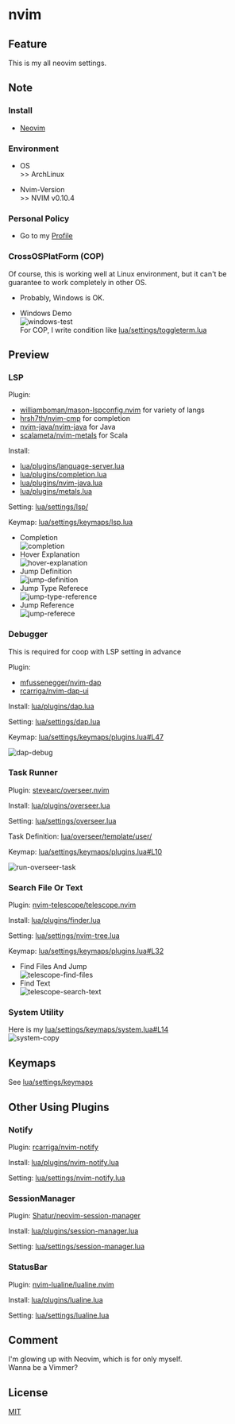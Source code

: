 # nvim

## Feature
This is my all neovim settings.

## Note
### Install
* [Neovim](https://neovim.io/)

### Environment
- OS  
\>\> ArchLinux
  
- Nvim-Version  
\>\> NVIM v0.10.4

### Personal Policy
* Go to my [Profile](https://github.com/bella2391#i-dont-use-vscode)

### CrossOSPlatForm (COP)
Of course, this is working well at Linux environment, but it can't be guarantee to work completely in other OS.  
* Probably, Windows is OK.  
- Windows Demo  
![windows-test](https://raw.githubusercontent.com/bella2391/branding/refs/heads/master/repo/nvim/windows_test.gif)  
For COP, I write condition like [lua/settings/toggleterm.lua](lua/settings/toggleterm.lua)

## Preview
### LSP
Plugin:  
* [williamboman/mason-lspconfig.nvim](https://github.com/williamboman/mason-lspconfig.nvim) for variety of langs
* [hrsh7th/nvim-cmp](https://github.com/hrsh7th/nvim-cmp) for completion
* [nvim-java/nvim-java](https://github.com/nvim-java/nvim-java) for Java
* [scalameta/nvim-metals](https://github.com/scalameta/nvim-metals) for Scala
  
Install:  
* [lua/plugins/language-server.lua](lua/plugins/language-server.lua)
* [lua/plugins/completion.lua](lua/plugins/completion.lua)
* [lua/plugins/nvim-java.lua](lua/plugins/nvim-java.lua)
* [lua/plugins/metals.lua](lua/plugins/metals.lua)
  
Setting: [lua/settings/lsp/](lua/settings/lsp/)
  
Keymap: [lua/settings/keymaps/lsp.lua](lua/settings/keymaps/lsp.lua)

- Completion  
![completion](https://raw.githubusercontent.com/bella2391/branding/refs/heads/master/repo/nvim/completion.gif)  
- Hover Explanation  
![hover-explanation](https://raw.githubusercontent.com/bella2391/branding/refs/heads/master/repo/nvim/hover_explanation.gif)  
- Jump Definition  
![jump-definition](https://raw.githubusercontent.com/bella2391/branding/refs/heads/master/repo/nvim/jump_definition.gif)  
- Jump Type Referece  
![jump-type-reference](https://raw.githubusercontent.com/bella2391/branding/refs/heads/master/repo/nvim/jump_type_definition.gif)  
- Jump Reference  
![jump-referece](https://raw.githubusercontent.com/bella2391/branding/refs/heads/master/repo/nvim/jump_referece.gif)

### Debugger
This is required for coop with LSP setting in advance  
  
Plugin:  
* [mfussenegger/nvim-dap](https://github.com/mfussenegger/nvim-dap)
* [rcarriga/nvim-dap-ui](https://github.com/rcarriga/nvim-dap-ui)
  
Install: [lua/plugins/dap.lua](lua/plugins/dap.lua)
  
Setting: [lua/settings/dap.lua](lua/settings/dap.lua)
  
Keymap: [lua/settings/keymaps/plugins.lua#L47](lua/settings/keymaps/plugins.lua#L47)
  
![dap-debug](https://raw.githubusercontent.com/bella2391/branding/refs/heads/master/repo/nvim/dap_debug.gif)

### Task Runner
Plugin: [stevearc/overseer.nvim](https://github.com/stevearc/overseer.nvim)
  
Install: [lua/plugins/overseer.lua](lua/plugins/overseer.lua)
  
Setting: [lua/settings/overseer.lua](lua/settings/overseer.lua)
  
Task Definition: [lua/overseer/template/user/](lua/overseer/template/user/)
  
Keymap: [lua/settings/keymaps/plugins.lua#L10](lua/settings/keymaps/plugins.lua#L10)
  
![run-overseer-task](https://raw.githubusercontent.com/bella2391/branding/refs/heads/master/repo/nvim/run_overseer_task.gif)

### Search File Or Text
Plugin: [nvim-telescope/telescope.nvim](https://github.com/nvim-telescope/telescope.nvim)
  
Install: [lua/plugins/finder.lua](lua/plugins/finder.lua)
  
Setting: [lua/settings/nvim-tree.lua](lua/settings/nvim-tree.lua)
  
Keymap: [lua/settings/keymaps/plugins.lua#L32](lua/settings/keymaps/plugins.lua#L32)
  
- Find Files And Jump  
![telescope-find-files](https://raw.githubusercontent.com/bella2391/branding/refs/heads/master/repo/nvim/telescope_find_files.gif)  
- Find Text  
![telescope-search-text](https://raw.githubusercontent.com/bella2391/branding/refs/heads/master/repo/nvim/telescope_search_text.gif)

### System Utility
Here is my [lua/settings/keymaps/system.lua#L14](lua/settings/keymaps/system.lua#L14)  
![system-copy](https://raw.githubusercontent.com/bella2391/branding/refs/heads/master/repo/nvim/system_copy.gif)

## Keymaps
See [lua/settings/keymaps](lua/settings/keymaps/)

## Other Using Plugins
### Notify  
Plugin: [rcarriga/nvim-notify](https://github.com/rcarriga/nvim-notify)
  
Install: [lua/plugins/nvim-notify.lua](lua/plugins/nvim-notify.lua)
  
Setting: [lua/settings/nvim-notify.lua](lua/settings/nvim-notify.lua)

### SessionManager  
Plugin: [Shatur/neovim-session-manager](https://github.com/Shatur/neovim-session-manager)
  
Install: [lua/plugins/session-manager.lua](lua/plugins/session-manager.lua)
  
Setting: [lua/settings/session-manager.lua](lua/settings/session-manager.lua)

### StatusBar  
Plugin: [nvim-lualine/lualine.nvim](https://github.com/nvim-lualine/lualine.nvim)
  
Install: [lua/plugins/lualine.lua](lua/plugins.lualine.lua)
  
Setting: [lua/settings/lualine.lua](lua/settings/lualine.lua)

## Comment
I'm glowing up with Neovim, which is for only myself.  
Wanna be a Vimmer?

## License
[MIT](LICENSE)
